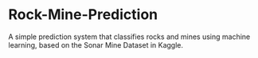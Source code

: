 # Rock-Mine-Prediction
A simple prediction system that classifies rocks and mines using machine learning, based on the Sonar Mine Dataset in Kaggle.
